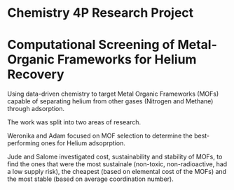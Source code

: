# Chemistry 4P Research Project

# Computational Screening of Metal-Organic Frameworks for Helium Recovery 


Using data-driven chemistry to target Metal Organic Frameworks (MOFs) capable of separating helium from other gases (Nitrogen and Methane) through adsorption.

The work was split into two areas of research.

Weronika and Adam focused on MOF selection to determine the best-performing ones for Helium adsoprption.

Jude and Salome investigated cost, sustainability and stability of MOFs, to find the ones that were the most sustainale (non-toxic, non-radioactive, had a low supply risk), the cheapest (based on elemental cost of the MOFs) and the most stable (based on average coordination number).
